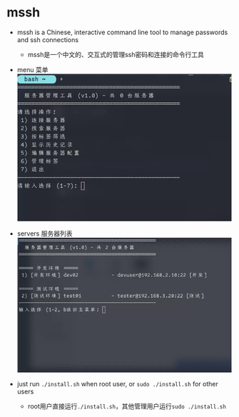 # mssh

- mssh is a Chinese, interactive command line tool to manage passwords and ssh connections
  - mssh是一个中文的、交互式的管理ssh密码和连接的命令行工具

- menu 菜单
![](./pictures/menu.png)

- servers 服务器列表
![](./pictures/servers.png)

- just run `./install.sh` when root user, or `sudo ./install.sh` for other users
  - root用户直接运行`./install.sh`，其他管理用户运行`sudo ./install.sh`
